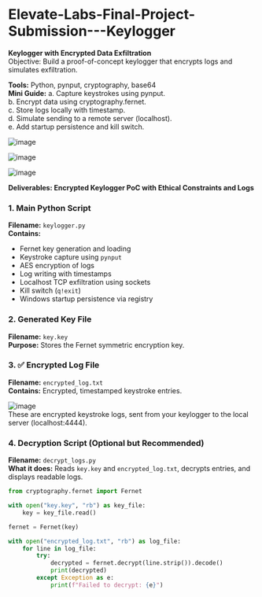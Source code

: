 # Elevate-Labs-Final-Project-Submission---Keylogger

**Keylogger with Encrypted Data Exfiltration**       
Objective: Build a proof-of-concept keylogger that encrypts logs and simulates exfiltration.    

**Tools:** Python, pynput, cryptography, base64     
**Mini Guide:**
a. Capture keystrokes using pynput.     
b. Encrypt data using cryptography.fernet.    
c. Store logs locally with timestamp.       
d. Simulate sending to a remote server (localhost).    
e. Add startup persistence and kill switch.    

![image](https://github.com/user-attachments/assets/9eddcf20-65db-4d5b-a457-fb6a1ee65073)

![image](https://github.com/user-attachments/assets/1787008b-f066-41a7-821b-d97105ae4197)

![image](https://github.com/user-attachments/assets/60fe28d4-6bbe-436a-baa3-fa645d883e95)


**Deliverables: Encrypted Keylogger PoC with Ethical Constraints and Logs**

### 1. **Main Python Script**

**Filename:** `keylogger.py`     
**Contains:**

* Fernet key generation and loading
* Keystroke capture using `pynput`
* AES encryption of logs
* Log writing with timestamps
* Localhost TCP exfiltration using sockets
* Kill switch (`q!exit`)
* Windows startup persistence via registry

### 2. **Generated Key File**

**Filename:** `key.key`    
**Purpose:** Stores the Fernet symmetric encryption key.

### 3. ✅ **Encrypted Log File**

**Filename:** `encrypted_log.txt`    
**Contains:** 
Encrypted, timestamped keystroke entries.    

![image](https://github.com/user-attachments/assets/62caff5a-ddcd-4717-8e44-b33aa052944d)    
These are encrypted keystroke logs, sent from your keylogger to the local server (localhost:4444).


### 4. **Decryption Script (Optional but Recommended)**

**Filename:** `decrypt_logs.py`    
**What it does:** Reads `key.key` and `encrypted_log.txt`, decrypts entries, and displays readable logs.

```python
from cryptography.fernet import Fernet

with open("key.key", "rb") as key_file:
    key = key_file.read()

fernet = Fernet(key)

with open("encrypted_log.txt", "rb") as log_file:
    for line in log_file:
        try:
            decrypted = fernet.decrypt(line.strip()).decode()
            print(decrypted)
        except Exception as e:
            print(f"Failed to decrypt: {e}")
```


